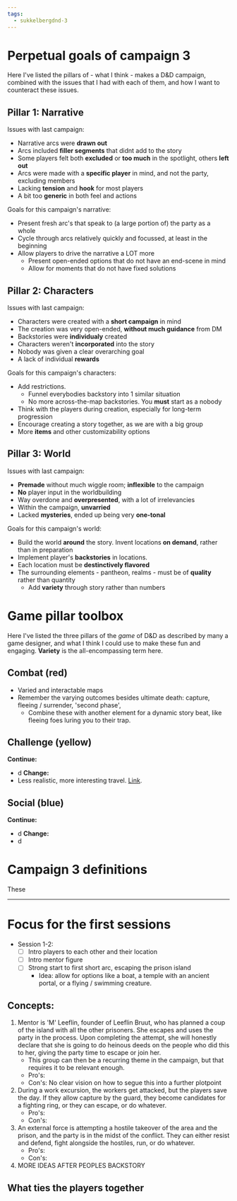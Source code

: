 ```yaml
---
tags:
  - sukkelbergdnd-3
---
```

# Perpetual goals of campaign 3
Here I've listed the pillars of - what I think - makes a D&D campaign, combined with the issues that I had with each of them, and how I want to counteract these issues.
## Pillar 1: Narrative
Issues with last campaign: 
- Narrative arcs were **drawn out**
- Arcs included **filler segments** that didnt add to the story
- Some players felt both **excluded** or **too much** in the spotlight, others **left out**
- Arcs were made with a **specific player** in mind, and not the party, excluding members
- Lacking **tension** and **hook** for most players
- A bit too **generic** in both feel and actions

Goals for this campaign's narrative:
- Present fresh arc's that speak to (a large portion of) the party as a whole
- Cycle through arcs relatively quickly and focussed, at least in the beginning
- Allow players to drive the narrative a LOT more
	- Present open-ended options that do not have an end-scene in mind
	- Allow for moments that do not have fixed solutions
## Pillar 2: Characters
Issues with last campaign: 
- Characters were created with a **short campaign** in mind
- The creation was very open-ended, **without much guidance** from DM
- Backstories were **individualy** created
- Characters weren't **incorporated** into the story
- Nobody was given a clear overarching goal
- A lack of individual **rewards**

Goals for this campaign's characters:
- Add restrictions.
	- Funnel everybodies backstory into 1 similar situation
	- No more across-the-map backstories. You **must** start as a nobody
- Think with the players during creation, especially for long-term progression
- Encourage creating a story together, as we are with a big group
- More **items** and other customizability options
## Pillar 3: World
Issues with last campaign: 
- **Premade** without much wiggle room; **inflexible** to the campaign
- **No** player input in the worldbuilding
- Way overdone and **overpresented**, with a lot of irrelevancies
- Within the campaign, **unvarried**
- Lacked **mysteries**, ended up being very **one-tonal**

Goals for this campaign's world:
- Build the world **around** the story. Invent locations **on demand**, rather than in preparation
- Implement player's **backstories** in locations.
- Each location must be **destinctively flavored**
- The surrounding elements - pantheon, realms - must be of **quality** rather than quantity
	- Add **variety** through story rather than numbers
# Game pillar toolbox
Here I've listed the three pillars of the *game* of D&D as described by many a game designer, and what I think I could use to make these fun and engaging. 
**Variety** is the all-encompassing term here.
## Combat (red)
- Varied and interactable maps
- Remember the varying outcomes besides ultimate death: capture, fleeing / surrender, 'second phase', 
	- Combine these with another element for a dynamic story beat, like fleeing foes luring you to their trap.
## Challenge (yellow)
**Continue:**
- d
**Change:**
- Less realistic, more interesting travel. [Link](https://youtu.be/vM18P0WKGFA?si=Fx5Pbx4nm7M75mpc).
## Social (blue)
**Continue:**
- d
**Change:**
- d
# Campaign 3 definitions
These 
***
# Focus for the first sessions
- Session 1-2:
	- [ ] Intro players to each other and their location
	- [ ] Intro mentor figure
	- [ ] Strong start to first short arc, escaping the prison island
		- Idea: allow for options like a boat, a temple with an ancient portal, or a flying / swimming creature.
## Concepts:
1. Mentor is 'M' Leeflin, founder of Leeflin Bruut, who has planned a coup of the island with all the other prisoners. She escapes and uses the party in the process. Upon completing the attempt, she will honestly declare that she is going to do heinous deeds on the people who did this to her, giving the party time to escape or join her.
	- This group can then be a recurring theme in the campaign, but that requires it to be relevant enough.
	- Pro's: 
	- Con's: No clear vision on how to segue this into a further plotpoint
3. During a work excursion, the workers get attacked, but the players save the day. If they allow capture by the guard, they become candidates for a fighting ring, or they can escape, or do whatever. 
	- Pro's: 
	- Con's:
4. An external force is attempting a hostile takeover of the area and the prison, and the party is in the midst of the conflict. They can either resist and defend, fight alongside the hostiles, run, or do whatever.
	- Pro's:
	- Con's:
5. MORE IDEAS AFTER PEOPLES BACKSTORY

## What ties the players together
